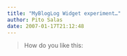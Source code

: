 ```yaml
---
title: "MyBlogLog Widget experiment…"
author: Pito Salas
date: 2007-01-17T21:12:48
---
```



>
> How do you like this:


